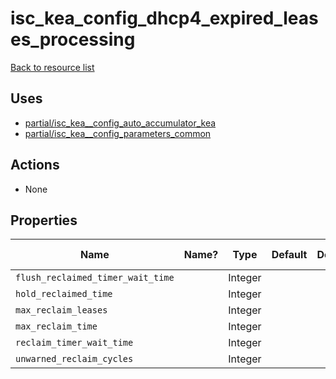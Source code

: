 # isc_kea_config_dhcp4_expired_leases_processing

[Back to resource list](../README.md#resources)

## Uses

- [partial/isc_kea__config_auto_accumulator_kea](partial/isc_kea__config_auto_accumulator_kea.md)
- [partial/isc_kea__config_parameters_common](partial/isc_kea__config_parameters_common.md)

## Actions

- None

## Properties

| Name                              | Name? | Type    | Default | Description | Allowed Values |
| --------------------------------- | ----- | ------- | ------- | ----------- | -------------- |
| `flush_reclaimed_timer_wait_time` |       | Integer |         |             |                |
| `hold_reclaimed_time`             |       | Integer |         |             |                |
| `max_reclaim_leases`              |       | Integer |         |             |                |
| `max_reclaim_time`                |       | Integer |         |             |                |
| `reclaim_timer_wait_time`         |       | Integer |         |             |                |
| `unwarned_reclaim_cycles`         |       | Integer |         |             |                |

